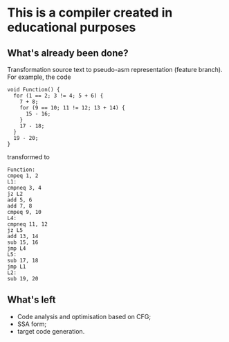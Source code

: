 # This is a compiler created in educational purposes

## What's already been done?

Transformation source text to pseudo-asm representation (feature branch). For example, the code

```
void Function() {
  for (1 == 2; 3 != 4; 5 + 6) {
    7 + 8;
    for (9 == 10; 11 != 12; 13 + 14) {
      15 - 16;
    }
    17 - 18;
  }
  19 - 20;
}
```

transformed to

```
Function:
cmpeq 1, 2
L1:
cmpneq 3, 4
jz L2
add 5, 6
add 7, 8
cmpeq 9, 10
L4:
cmpneq 11, 12
jz L5
add 13, 14
sub 15, 16
jmp L4
L5:
sub 17, 18
jmp L1
L2:
sub 19, 20
```

## What's left
* Code analysis and optimisation based on CFG;
* SSA form;
* target code generation.
